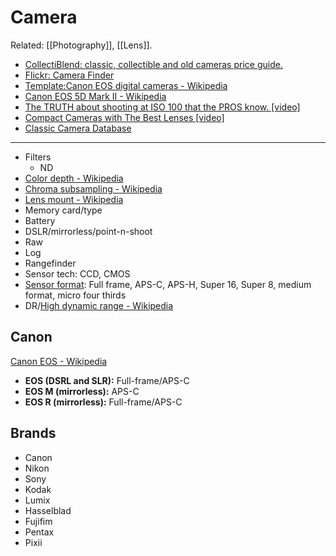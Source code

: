 # Camera

Related: [[Photography]], [[Lens]].

- [CollectiBlend: classic, collectible and old cameras price guide.](https://collectiblend.com/Cameras/)
- [Flickr: Camera Finder](https://www.flickr.com/cameras)
- [Template:Canon EOS digital cameras - Wikipedia](https://en.wikipedia.org/wiki/Template:Canon_EOS_digital_cameras)
- [Canon EOS 5D Mark II - Wikipedia](https://en.wikipedia.org/wiki/Canon_EOS_5D_Mark_II)
- [The TRUTH about shooting at ISO 100 that the PROS know. [video]](https://www.youtube.com/watch?v=sOdlDyolhr0)
- [Compact Cameras with The Best Lenses [video]](https://www.youtube.com/watch?v=Z-cEamwvyLE)
- [Classic Camera Database](https://www.classiccameradatabase.com/)

---

- Filters
  - ND
- [Color depth - Wikipedia](https://en.wikipedia.org/wiki/Color_depth)
- [Chroma subsampling - Wikipedia](https://en.wikipedia.org/wiki/Chroma_subsampling)
- [Lens mount - Wikipedia](https://en.wikipedia.org/wiki/Lens_mount)
- Memory card/type
- Battery
- DSLR/mirrorless/point-n-shoot
- Raw
- Log
- Rangefinder
- Sensor tech: CCD, CMOS
- [Sensor format](https://en.wikipedia.org/wiki/Image_sensor_format): Full frame, APS-C, APS-H, Super 16, Super 8, medium format, micro four thirds
- DR/[High dynamic range - Wikipedia](https://en.wikipedia.org/wiki/High_dynamic_range)

## Canon

[Canon EOS - Wikipedia](https://en.wikipedia.org/wiki/Canon_EOS)

- **EOS (DSRL and SLR):** Full-frame/APS-C
- **EOS M (mirrorless):** APS-C
- **EOS R (mirrorless):** Full-frame/APS-C

## Brands

- Canon
- Nikon
- Sony
- Kodak
- Lumix
- Hasselblad
- Fujifim
- Pentax
- Pixii
